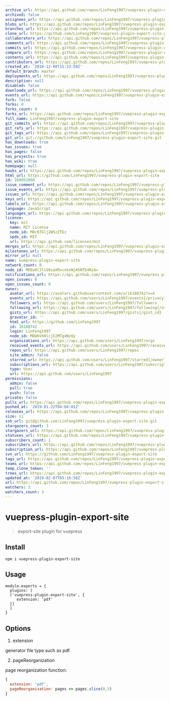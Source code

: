 ```yaml
---
archive_url: https://api.github.com/repos/LinFeng1997/vuepress-plugin-export-site/{archive_format}{/ref}
archived: false
assignees_url: https://api.github.com/repos/LinFeng1997/vuepress-plugin-export-site/assignees{/user}
blobs_url: https://api.github.com/repos/LinFeng1997/vuepress-plugin-export-site/git/blobs{/sha}
branches_url: https://api.github.com/repos/LinFeng1997/vuepress-plugin-export-site/branches{/branch}
clone_url: https://github.com/LinFeng1997/vuepress-plugin-export-site.git
collaborators_url: https://api.github.com/repos/LinFeng1997/vuepress-plugin-export-site/collaborators{/collaborator}
comments_url: https://api.github.com/repos/LinFeng1997/vuepress-plugin-export-site/comments{/number}
commits_url: https://api.github.com/repos/LinFeng1997/vuepress-plugin-export-site/commits{/sha}
compare_url: https://api.github.com/repos/LinFeng1997/vuepress-plugin-export-site/compare/{base}...{head}
contents_url: https://api.github.com/repos/LinFeng1997/vuepress-plugin-export-site/contents/{+path}
contributors_url: https://api.github.com/repos/LinFeng1997/vuepress-plugin-export-site/contributors
created_at: '2018-12-08T15:23:58Z'
default_branch: master
deployments_url: https://api.github.com/repos/LinFeng1997/vuepress-plugin-export-site/deployments
description: null
disabled: false
downloads_url: https://api.github.com/repos/LinFeng1997/vuepress-plugin-export-site/downloads
events_url: https://api.github.com/repos/LinFeng1997/vuepress-plugin-export-site/events
fork: false
forks: 0
forks_count: 0
forks_url: https://api.github.com/repos/LinFeng1997/vuepress-plugin-export-site/forks
full_name: LinFeng1997/vuepress-plugin-export-site
git_commits_url: https://api.github.com/repos/LinFeng1997/vuepress-plugin-export-site/git/commits{/sha}
git_refs_url: https://api.github.com/repos/LinFeng1997/vuepress-plugin-export-site/git/refs{/sha}
git_tags_url: https://api.github.com/repos/LinFeng1997/vuepress-plugin-export-site/git/tags{/sha}
git_url: git://github.com/LinFeng1997/vuepress-plugin-export-site.git
has_downloads: true
has_issues: true
has_pages: false
has_projects: true
has_wiki: true
homepage: null
hooks_url: https://api.github.com/repos/LinFeng1997/vuepress-plugin-export-site/hooks
html_url: https://github.com/LinFeng1997/vuepress-plugin-export-site
id: 160951860
issue_comment_url: https://api.github.com/repos/LinFeng1997/vuepress-plugin-export-site/issues/comments{/number}
issue_events_url: https://api.github.com/repos/LinFeng1997/vuepress-plugin-export-site/issues/events{/number}
issues_url: https://api.github.com/repos/LinFeng1997/vuepress-plugin-export-site/issues{/number}
keys_url: https://api.github.com/repos/LinFeng1997/vuepress-plugin-export-site/keys{/key_id}
labels_url: https://api.github.com/repos/LinFeng1997/vuepress-plugin-export-site/labels{/name}
language: JavaScript
languages_url: https://api.github.com/repos/LinFeng1997/vuepress-plugin-export-site/languages
license:
  key: mit
  name: MIT License
  node_id: MDc6TGljZW5zZTEz
  spdx_id: MIT
  url: https://api.github.com/licenses/mit
merges_url: https://api.github.com/repos/LinFeng1997/vuepress-plugin-export-site/merges
milestones_url: https://api.github.com/repos/LinFeng1997/vuepress-plugin-export-site/milestones{/number}
mirror_url: null
name: vuepress-plugin-export-site
network_count: 0
node_id: MDEwOlJlcG9zaXRvcnkxNjA5NTE4NjA=
notifications_url: https://api.github.com/repos/LinFeng1997/vuepress-plugin-export-site/notifications{?since,all,participating}
open_issues: 0
open_issues_count: 0
owner:
  avatar_url: https://avatars.githubusercontent.com/u/16188742?v=4
  events_url: https://api.github.com/users/LinFeng1997/events{/privacy}
  followers_url: https://api.github.com/users/LinFeng1997/followers
  following_url: https://api.github.com/users/LinFeng1997/following{/other_user}
  gists_url: https://api.github.com/users/LinFeng1997/gists{/gist_id}
  gravatar_id: ''
  html_url: https://github.com/LinFeng1997
  id: 16188742
  login: LinFeng1997
  node_id: MDQ6VXNlcjE2MTg4NzQy
  organizations_url: https://api.github.com/users/LinFeng1997/orgs
  received_events_url: https://api.github.com/users/LinFeng1997/received_events
  repos_url: https://api.github.com/users/LinFeng1997/repos
  site_admin: false
  starred_url: https://api.github.com/users/LinFeng1997/starred{/owner}{/repo}
  subscriptions_url: https://api.github.com/users/LinFeng1997/subscriptions
  type: User
  url: https://api.github.com/users/LinFeng1997
permissions:
  admin: false
  pull: true
  push: false
private: false
pulls_url: https://api.github.com/repos/LinFeng1997/vuepress-plugin-export-site/pulls{/number}
pushed_at: '2019-01-22T04:04:01Z'
releases_url: https://api.github.com/repos/LinFeng1997/vuepress-plugin-export-site/releases{/id}
size: 11
ssh_url: git@github.com:LinFeng1997/vuepress-plugin-export-site.git
stargazers_count: 3
stargazers_url: https://api.github.com/repos/LinFeng1997/vuepress-plugin-export-site/stargazers
statuses_url: https://api.github.com/repos/LinFeng1997/vuepress-plugin-export-site/statuses/{sha}
subscribers_count: 1
subscribers_url: https://api.github.com/repos/LinFeng1997/vuepress-plugin-export-site/subscribers
subscription_url: https://api.github.com/repos/LinFeng1997/vuepress-plugin-export-site/subscription
svn_url: https://github.com/LinFeng1997/vuepress-plugin-export-site
tags_url: https://api.github.com/repos/LinFeng1997/vuepress-plugin-export-site/tags
teams_url: https://api.github.com/repos/LinFeng1997/vuepress-plugin-export-site/teams
temp_clone_token: ''
trees_url: https://api.github.com/repos/LinFeng1997/vuepress-plugin-export-site/git/trees{/sha}
updated_at: '2019-02-07T05:16:56Z'
url: https://api.github.com/repos/LinFeng1997/vuepress-plugin-export-site
watchers: 3
watchers_count: 3
---
```


# vuepress-plugin-export-site

> export-site plugin for vuepress

## Install
```
npm i vuepress-plugin-export-site
```

## Usage
```
module.exports = {
  plugins: [
  ['vuepress-plugin-export-site', {
     extension: 'pdf'
  }]
  ]
}
```

## Options

1. extension

generator file type.such as pdf.

2. pageReorganization

page reorganization function:
```javascript
{
  extension: 'pdf',
  pageReorganization: pages => pages.slice(0,5)
}
```
